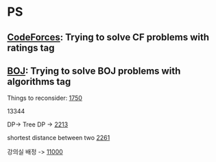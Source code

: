 # PS

## [CodeForces](https://frequent-euphonium-505.notion.site/BOJ-daily-solves-263c87b2da834b2894694968e5317c14): Trying to solve CF problems with ratings tag

## [BOJ](https://frequent-euphonium-505.notion.site/BOJ-daily-solves-263c87b2da834b2894694968e5317c14): Trying to solve BOJ problems with algorithms tag

Things to reconsider: [1750](https://nicotina04.tistory.com/47)

13344

DP-> Tree DP -> [2213](https://www.acmicpc.net/problem/2213)

shortest distance between two [2261](https://www.acmicpc.net/problem/2261)

강의실 배정 -> [11000](https://wooono.tistory.com/393)